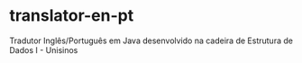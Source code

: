# translator-en-pt
Tradutor Inglês/Português em Java desenvolvido na cadeira de Estrutura de Dados I - Unisinos
